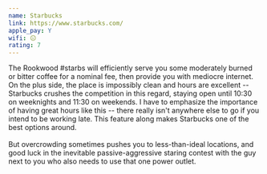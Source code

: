 ```yaml
---
name: Starbucks
link: https://www.starbucks.com/
apple_pay: Y
wifi: 😐
rating: 7
---
```


The Rookwood #starbs will efficiently serve you some moderately burned or bitter coffee for a nominal fee, then provide you with mediocre internet.
On the plus side, the place is impossibly clean and hours are excellent -- Starbucks crushes the competition in this regard, staying open until 10:30 on weeknights and 11:30 on weekends.
I have to emphasize the importance of having great hours like this -- there really isn't anywhere else to go if you intend to be working late.
This feature along makes Starbucks one of the best options around.
<br><br>
But overcrowding sometimes pushes you to less-than-ideal locations, and good luck in the inevitable passive-aggressive staring contest with the guy next to you who also needs to use that one power outlet.
